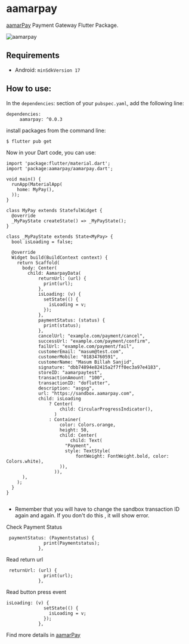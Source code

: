 # aamarpay

[aamarPay](https://aamarpay.com/) Payment Gateway Flutter Package.

![aamarpay](https://i.imgur.com/lAiUw6j.png)

## Requirements 

- Android: `minSdkVersion 17` 
## How to use: 
In the `dependencies`: section of your `pubspec.yaml`, add the following line:
```
dependencies:
     aamarpay: ^0.0.3
```
install packages from the command line:

```
$ flutter pub get
```
Now in your Dart code, you can use:
```
import 'package:flutter/material.dart';
import 'package:aamarpay/aamarpay.dart';

void main() {
  runApp(MaterialApp(
    home: MyPay(),
  ));
}

class MyPay extends StatefulWidget {
  @override
  _MyPayState createState() => _MyPayState();
}

class _MyPayState extends State<MyPay> {
  bool isLoading = false;

  @override
  Widget build(BuildContext context) {
    return Scaffold(
      body: Center(
        child: AamarpayData(
            returnUrl: (url) {
              print(url);
            },
            isLoading: (v) {
              setState(() {
                isLoading = v;
              });
            },
            paymentStatus: (status) {
              print(status);
            },
            cancelUrl: "example.com/payment/cancel",
            successUrl: "example.com/payment/confirm",
            failUrl: "example.com/payment/fail",
            customerEmail: "masum@test.com",
            customerMobile: "01834760591",
            customerName: "Masum Billah Sanjid",
            signature: "dbb74894e82415a2f7ff0ec3a97e4183",
            storeID: "aamarpaytest",
            transactionAmount: "100",
            transactionID: "doflutter",
            description: "asgsg",
            url: "https://sandbox.aamarpay.com",
            child: isLoading
                ? Center(
                    child: CircularProgressIndicator(),
                  )
                : Container(
                    color: Colors.orange,
                    height: 50,
                    child: Center(
                        child: Text(
                      "Payment",
                      style: TextStyle(
                          fontWeight: FontWeight.bold, color: Colors.white),
                    )),
                  )),
      ),
    );
  }
}


```
- Remember that you will have to change the sandbox transaction ID again and again. If you don't do this , it will show error.

Check Payment Status

```
 paymentStatus: (Paymentstatus) {
              print(Paymentstatus);
            },
```
Read return url

```
 returnUrl: (url) {
              print(url);
            },
```
Read button press event
```
isLoading: (v) {
              setState(() {
                isLoading = v;
              });
            },
```

Find more details in [aamarPay](https://aamarpay.com/) 
